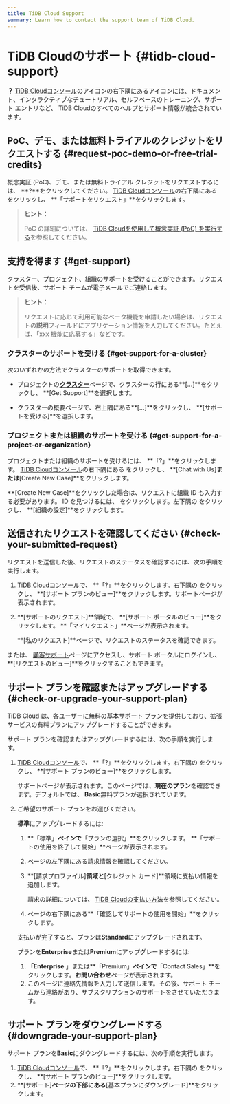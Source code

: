 ```yaml
---
title: TiDB Cloud Support
summary: Learn how to contact the support team of TiDB Cloud.
---
```


# TiDB Cloudのサポート {#tidb-cloud-support}

**？** [TiDB Cloudコンソール](https://tidbcloud.com/)のアイコンの右下隅にあるアイコンには、ドキュメント、インタラクティブなチュートリアル、セルフペースのトレーニング、サポート エントリなど、 TiDB Cloudのすべてのヘルプとサポート情報が統合されています。

## PoC、デモ、または無料トライアルのクレジットをリクエストする {#request-poc-demo-or-free-trial-credits}

概念実証 (PoC)、デモ、または無料トライアル クレジットをリクエストするには、 **?**をクリックしてください。 [TiDB Cloudコンソール](https://tidbcloud.com/)の右下隅にある をクリックし、 **「サポートをリクエスト」**をクリックします。

> **ヒント：**
>
> PoC の詳細については、 [TiDB Cloudを使用して概念実証 (PoC) を実行する](/tidb-cloud/tidb-cloud-poc.md)を参照してください。

## 支持を得ます {#get-support}

クラスター、プロジェクト、組織のサポートを受けることができます。リクエストを受信後、サポート チームが電子メールでご連絡します。

> **ヒント：**
>
> リクエストに応じて利用可能なベータ機能を申請したい場合は、リクエストの**説明**フィールドにアプリケーション情報を入力してください。たとえば、「xxx 機能に応募する」などです。

### クラスターのサポートを受ける {#get-support-for-a-cluster}

次のいずれかの方法でクラスターのサポートを取得できます。

-   プロジェクトの[**クラスター**](https://tidbcloud.com/console/clusters)ページで、クラスターの行にある**[...]**をクリックし、 **[Get Support]**を選択します。

-   クラスターの概要ページで、右上隅にある**[...]**をクリックし、 **[サポートを受ける]**を選択します。

### プロジェクトまたは組織のサポートを受ける {#get-support-for-a-project-or-organization}

プロジェクトまたは組織のサポートを受けるには、 **「?」**をクリックします。 [TiDB Cloudコンソール](https://tidbcloud.com/)の右下隅にある をクリックし、 **[Chat with Us]**または**[Create New Case]**をクリックします。

**[Create New Case]**をクリックした場合は、リクエストに組織 ID も入力する必要があります。 ID を見つけるには、 をクリックします。<mdsvgicon name="icon-top-organization">左下隅の をクリックし、 **[組織の設定]**をクリックします。</mdsvgicon>

## 送信されたリクエストを確認してください {#check-your-submitted-request}

リクエストを送信した後、リクエストのステータスを確認するには、次の手順を実行します。

1.  [TiDB Cloudコンソール](https://tidbcloud.com/)で、 **「?」**をクリックします。右下隅の をクリックし、 **[サポート プランのビュー]**をクリックします。サポートページが表示されます。
2.  **[サポートのリクエスト]**領域で、 **[サポート ポータルのビュー]**をクリックします。 **「マイリクエスト」**ページが表示されます。

    **[私のリクエスト]**ページで、リクエストのステータスを確認できます。

または、 [顧客サポート](https://support.pingcap.com/hc/en-us)ページにアクセスし、サポート ポータルにログインし、 **[リクエストのビュー]**をクリックすることもできます。

## サポート プランを確認またはアップグレードする {#check-or-upgrade-your-support-plan}

TiDB Cloud は、各ユーザーに無料の基本サポート プランを提供しており、拡張サービスの有料プランにアップグレードすることができます。

サポート プランを確認またはアップグレードするには、次の手順を実行します。

1.  [TiDB Cloudコンソール](https://tidbcloud.com/)で、 **「?」**をクリックします。右下隅の をクリックし、 **[サポート プランのビュー]**をクリックします。

    サポートページが表示されます。このページでは、**現在のプラン**を確認できます。デフォルトでは、 **Basic**無料プランが選択されています。

2.  ご希望のサポート プランをお選びください。

    <SimpleTab>
     <div label="Upgrade to Standard">

    **標準**にアップグレードするには:

    1.  **「標準」**ペインで**「プランの選択」**をクリックします。 **「サポートの使用を終了して開始」**ページが表示されます。

    2.  ページの左下隅にある請求情報を確認してください。

    3.  **[請求プロファイル]**領域と**[クレジット カード]**領域に支払い情報を追加します。

        請求の詳細については、 [TiDB Cloudの支払い方法](/tidb-cloud/tidb-cloud-billing.md#payment-method)を参照してください。

    4.  ページの右下隅にある**「確認してサポートの使用を開始」**をクリックします。

    支払いが完了すると、プランは**Standard**にアップグレードされます。

    </div>
     <div label="Upgrade to Enterprise or Premium">

    プランを**Enterprise**または**Premium**にアップグレードするには:

    1.  **「Enterprise** 」または**「Premium」**ペインで**「Contact Sales」**をクリックします。**お問い合わせ**ページが表示されます。
    2.  このページに連絡先情報を入力して送信します。その後、サポート チームから連絡があり、サブスクリプションのサポートをさせていただきます。

    </div>
     </SimpleTab>

## サポート プランをダウングレードする {#downgrade-your-support-plan}

サポート プランを**Basic**にダウングレードするには、次の手順を実行します。

1.  [TiDB Cloudコンソール](https://tidbcloud.com/)で、 **「?」**をクリックします。右下隅の をクリックし、 **[サポート プランのビュー]**をクリックします。
2.  **[サポート]**ページの下部にある**[基本プランにダウングレード]**をクリックします。
